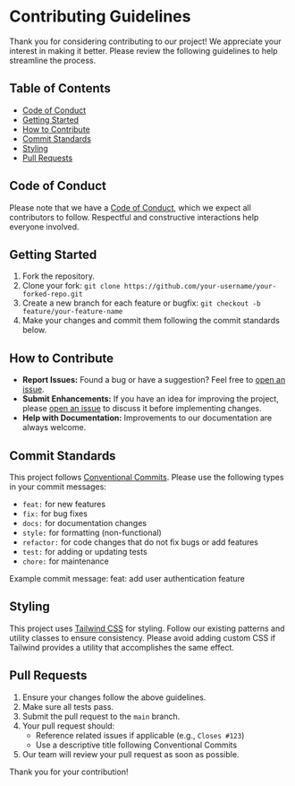 # Contributing Guidelines

Thank you for considering contributing to our project! We appreciate your interest in making it better. Please review the following guidelines to help streamline the process.

## Table of Contents
- [Code of Conduct](#code-of-conduct)
- [Getting Started](#getting-started)
- [How to Contribute](#how-to-contribute)
- [Commit Standards](#commit-standards)
- [Styling](#styling)
- [Pull Requests](#pull-requests)

## Code of Conduct
Please note that we have a [Code of Conduct](CODE_OF_CONDUCT.md), which we expect all contributors to follow. Respectful and constructive interactions help everyone involved.

## Getting Started
1. Fork the repository.
2. Clone your fork: `git clone https://github.com/your-username/your-forked-repo.git`
3. Create a new branch for each feature or bugfix: `git checkout -b feature/your-feature-name`
4. Make your changes and commit them following the commit standards below.

## How to Contribute
- **Report Issues:** Found a bug or have a suggestion? Feel free to [open an issue](https://github.com/lannodev/angular-tailwind).
- **Submit Enhancements:** If you have an idea for improving the project, please [open an issue](https://github.com/lannodev/angular-tailwind) to discuss it before implementing changes.
- **Help with Documentation:** Improvements to our documentation are always welcome.

## Commit Standards
This project follows [Conventional Commits](https://www.conventionalcommits.org/en/v1.0.0/). Please use the following types in your commit messages:
- `feat:` for new features
- `fix:` for bug fixes
- `docs:` for documentation changes
- `style:` for formatting (non-functional)
- `refactor:` for code changes that do not fix bugs or add features
- `test:` for adding or updating tests
- `chore:` for maintenance

Example commit message:
feat: add user authentication feature

## Styling
This project uses [Tailwind CSS](https://tailwindcss.com/) for styling. Follow our existing patterns and utility classes to ensure consistency. Please avoid adding custom CSS if Tailwind provides a utility that accomplishes the same effect.

## Pull Requests
1. Ensure your changes follow the above guidelines.
2. Make sure all tests pass.
3. Submit the pull request to the `main` branch.
4. Your pull request should:
   - Reference related issues if applicable (e.g., `Closes #123`)
   - Use a descriptive title following Conventional Commits
5. Our team will review your pull request as soon as possible.

Thank you for your contribution!
